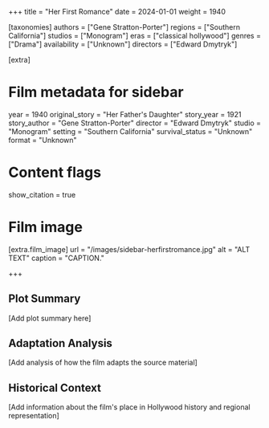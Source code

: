 +++
title = "Her First Romance"
date = 2024-01-01
weight = 1940

[taxonomies]
authors = ["Gene Stratton-Porter"]
regions = ["Southern California"]
studios = ["Monogram"]
eras = ["classical hollywood"]
genres = ["Drama"]
availability = ["Unknown"]
directors = ["Edward Dmytryk"]

[extra]
# Film metadata for sidebar
year = 1940
original_story = "Her Father's Daughter"
story_year = 1921
story_author = "Gene Stratton-Porter"
director = "Edward Dmytryk"
studio = "Monogram"
setting = "Southern California"
survival_status = "Unknown"
format = "Unknown"

# Content flags
show_citation = true
# Film image
[extra.film_image]
url = "/images/sidebar-herfirstromance.jpg"
alt = "ALT TEXT"
caption = "CAPTION."

+++

## Plot Summary

[Add plot summary here]

## Adaptation Analysis

[Add analysis of how the film adapts the source material]

## Historical Context

[Add information about the film's place in Hollywood history and regional representation]